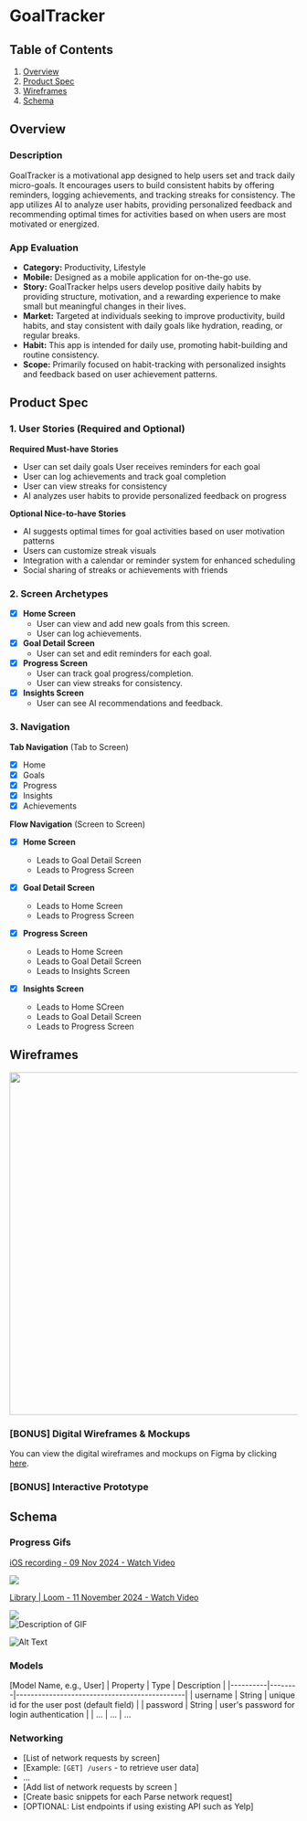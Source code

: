 # GoalTracker

## Table of Contents

1. [Overview](#Overview)
2. [Product Spec](#Product-Spec)
3. [Wireframes](#Wireframes)
4. [Schema](#Schema)

## Overview

### Description

GoalTracker is a motivational app designed to help users set and track daily micro-goals. It encourages users to build consistent habits by offering reminders, logging achievements, and tracking streaks for consistency. The app utilizes AI to analyze user habits, providing personalized feedback and recommending optimal times for activities based on when users are most motivated or energized.

### App Evaluation

- **Category:** Productivity, Lifestyle
- **Mobile:** Designed as a mobile application for on-the-go use.
- **Story:**  GoalTracker helps users develop positive daily habits by providing structure, motivation, and a rewarding experience to make small but meaningful changes in their lives.
- **Market:** Targeted at individuals seeking to improve productivity, build habits, and stay consistent with daily goals like hydration, reading, or regular breaks.
- **Habit:** This app is intended for daily use, promoting habit-building and routine consistency.
- **Scope:** Primarily focused on habit-tracking with personalized insights and feedback based on user achievement patterns.

## Product Spec

### 1. User Stories (Required and Optional)

**Required Must-have Stories**

* User can set daily goals
User receives reminders for each goal
* User can log achievements and track goal completion
* User can view streaks for consistency
* AI analyzes user habits to provide personalized feedback on progress

**Optional Nice-to-have Stories**

* AI suggests optimal times for goal activities based on user motivation patterns
* Users can customize streak visuals
* Integration with a calendar or reminder system for enhanced scheduling
* Social sharing of streaks or achievements with friends

### 2. Screen Archetypes

- [X] **Home Screen**
    * User can view and add new goals from this screen.
    * User can log achievements.
- [X] **Goal Detail Screen**
    * User can set and edit reminders for each goal.
- [X] **Progress Screen**
    * User can track goal progress/completion. 
    * User can view streaks for consistency.
- [X] **Insights Screen**
    * User can see AI recommendations and feedback.

### 3. Navigation

**Tab Navigation** (Tab to Screen)


- [X] Home
- [X] Goals
- [X] Progress
- [X] Insights
- [X] Achievements

**Flow Navigation** (Screen to Screen)


- [X] **Home Screen**
    * Leads to Goal Detail Screen
    * Leads to Progress Screen

- [X] **Goal Detail Screen**
    * Leads to Home Screen
    * Leads to Progress Screen

- [X] **Progress Screen**
    * Leads to Home Screen
    * Leads to Goal Detail Screen
    * Leads to Insights Screen

- [X] **Insights Screen**
    * Leads to Home SCreen
    * Leads to Goal Detail Screen
    * Leads to Progress Screen



## Wireframes
<img src="https://hackmd-prod-images.s3-ap-northeast-1.amazonaws.com/uploads/upload_7b9a27c787f20892fd986620b4c1dd0f.jpg?AWSAccessKeyId=AKIA3XSAAW6AWSKNINWO&Expires=1730669042&Signature=N6NYUgaglioKT3K9VHVjooWa%2FeM%3D" width=600>



### [BONUS] Digital Wireframes & Mockups

You can view the digital wireframes and mockups on Figma by clicking [here](https://embed.figma.com/design/u2KBA0lfiXRujWv3ze5yw0/Untitled?node-id=0-1&embed-host=share).

### [BONUS] Interactive Prototype

## Schema 

### Progress Gifs

<div>
    <a href="https://www.loom.com/share/5f6495ed20ea42c6854b786b62f94d95">
      <p>iOS recording - 09 Nov 2024 - Watch Video</p>
    </a>
    <a href="https://www.loom.com/share/5f6495ed20ea42c6854b786b62f94d95">
      <img style="max-width:300px;" src="https://cdn.loom.com/sessions/thumbnails/5f6495ed20ea42c6854b786b62f94d95-f6496423db908224-full-play.gif">
    </a>
  </div>
  <div>
    <a href="https://www.loom.com/share/5910dbb07f6c40799d6d66e06d583efc">
      <p>Library | Loom - 11 November 2024 - Watch Video</p>
    </a>
    <a href="https://www.loom.com/share/5910dbb07f6c40799d6d66e06d583efc">
      <img style="max-width:300px;" src="https://cdn.loom.com/sessions/thumbnails/5910dbb07f6c40799d6d66e06d583efc-00ed141299802ddf-full-play.gif">
    </a>
  </div>
<img src="https://i.imgur.com/QZnAPhx.gif" alt="Description of GIF" />

![Alt Text](https://i.giphy.com/media/v1.Y2lkPTc5MGI3NjExaXk5bHNpanJtaW1jYWhpazhxcTc4aDl6ZTkxZmUxdHJ0dmhiaDc0NCZlcD12MV9pbnRlcm5hbF9naWZfYnlfaWQmY3Q9Zw/CvrDxLZzdgu1FoqOZk/giphy.gif)




### Models

[Model Name, e.g., User]
| Property | Type   | Description                                  |
|----------|--------|----------------------------------------------|
| username | String | unique id for the user post (default field)   |
| password | String | user's password for login authentication      |
| ...      | ...    | ...                          


### Networking

- [List of network requests by screen]
- [Example: `[GET] /users` - to retrieve user data]
- ...
- [Add list of network requests by screen ]
- [Create basic snippets for each Parse network request]
- [OPTIONAL: List endpoints if using existing API such as Yelp]
